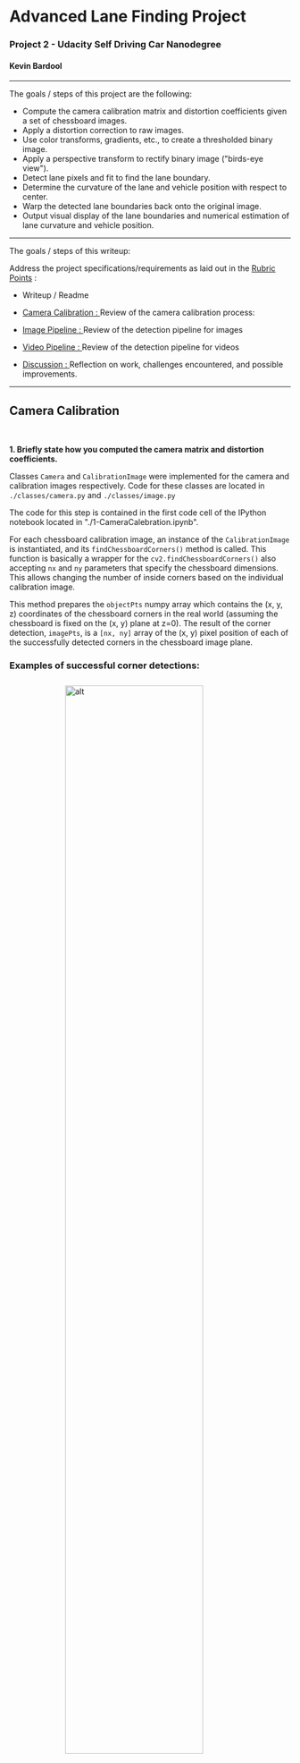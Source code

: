  
 
<!-- markdownlint-disable MD033 -->
<!-- <head> -->
<link rel="stylesheet"  href="markdown_styles.css">
<!-- </head> -->
<!-- @import "css/markdown-styles.css" -->
<!-- @import "/css/main.css" -->
<!-- (setq markdown-xhtml-header-content) -->


# Advanced Lane Finding Project
### Project 2 - Udacity Self Driving Car Nanodegree 
#### Kevin Bardool

---

The goals / steps of this project are the following:

* Compute the camera calibration matrix and distortion coefficients given a set of chessboard images.
* Apply a distortion correction to raw images.
* Use color transforms, gradients, etc., to create a thresholded binary image.
* Apply a perspective transform to rectify binary image ("birds-eye view").
* Detect lane pixels and fit to find the lane boundary.
* Determine the curvature of the lane and vehicle position with respect to center.
* Warp the detected lane boundaries back onto the original image.
* Output visual display of the lane boundaries and numerical estimation of lane curvature and vehicle position.

---
The goals / steps of this writeup: 

 Address the project specifications/requirements as laid out in the [Rubric Points](https://review.udacity.com/#!/rubrics/571/view) :
* Writeup / Readme 
* [Camera Calibration : ](#Camera-Calibration) Review of the camera calibration process:  
* [Image Pipeline : ](lane-detection-pipeline-single-images) Review of the detection pipeline for images 

* [Video Pipeline : ](#lane-detection-pipeline-(video))Review of the detection pipeline for videos 
* [Discussion : ](#Discussion) Reflection on work, challenges encountered, and  possible improvements. 
---

[//]: # (Image References)

<!-- [image1]: ./examples/undistort_output.png "Undistorted"
[image2]: ./test_images/test1.jpg "Road Transformed"
[image3]: ./examples/binary_combo_example.jpg "Binary Example"
[image4]: ./examples/warped_straight_lines.jpg "Warp Example"
[image5]: ./examples/color_fit_lines.jpg "Fit Visual"
[image6]: ./examples/example_output.jpg "Output"
[video1]: ./project_video.mp4 "Video"
[image01]: ./camera_cal/calibration1.jpg "calibration1 image"
[image02]: ./camera_cal/calibration4.jpg "calibration4"
[image03]: ./camera_cal/calibration5.jpg "calibration5"
[image04]: ./writeup_images/detectcorners2.png "detectcorner2"
[image05]: ./writeup_images/detectcorners3.png "detectcorner3"
[image06]: ./writeup_images/undistorted2.png "undistorted2"
[image07]: ./writeup_images/undistorted3.png "undistorted3" -->



 
## Camera Calibration
<br>

**1. Briefly state how you computed the camera matrix and distortion coefficients.**

Classes `Camera` and `CalibrationImage` were implemented for the camera and calibration images respectively. Code for these classes are located in `./classes/camera.py` and `./classes/image.py`
 
The code for this step is contained in the first code cell of the IPython notebook located in "./1-CameraCalebration.ipynb".  

For each chessboard calibration image, an instance of the `CalibrationImage` is instantiated, and its `findChessboardCorners()` method is called. This function is basically a wrapper for the `cv2.findChessboardCorners()`  also accepting `nx` and `ny` parameters that specify the chessboard dimensions. This allows changing the number of inside corners based on the individual calibration image.

This method prepares the  `objectPts` numpy array which contains the (x, y, z) coordinates of the chessboard corners in the real world (assuming the chessboard is fixed on the (x, y) plane at z=0).  The result of the corner detection, `imagePts`, is a `[nx, ny]` array of the (x, y) pixel position of each of the successfully detected corners in the chessboard image plane.

### Examples of successful corner detections:
 
<img title="image02 corner detection" alt="alt" src="./writeup_images/detectcorners2.png" style="vertical-align:middle;margin:10px 100px;width: 70%"  />

<img title="image03 corner detection" alt="alt" src="./writeup_images/detectcorners3.png"  
style="vertical-align:middle;margin:10px 100px;width: 70%"  />

### Corner detection failures
<br>
When running the detection process for all calibration images using parameters `(nx,ny) = (9,6)` we observe that the corner detection fails for `calibration1.jpg`, `calibration4.jpg`, and `calibration5.jpg`.

The openCV documentation states:
>The function requires white space (like a square-thick border, the wider the better) around the board to make the detection more robust in various environments. Otherwise, if there is no border and the background is dark, the outer black squares cannot be segmented properly and so the square grouping and ordering algorithm fails.

The three failed images are all missing a sufficient white border on two or more sides of the chessboard:

<p align="center">
<img title="calibration image01" alt="alt" src="./camera_cal/calibration1.jpg "  width="320" />
<img title="calibration image04" alt="alt" src="./camera_cal/calibration4.jpg "  width="320" />
<img title="calibration image05" alt="alt" src="./camera_cal/calibration5.jpg "  width="320" />
</p>


It is possible to successfully run corner detection on these images when the `(nx,ny)` parameters are adjusted. For the purposes of this project however I have only included images that 

Image objects that successfully pass the corner detection process are saved in a list that is passed to the `camera.calibrate()` method. This method passes real world points `image.objPoints` and the equivalent image coordinates `image.imgPoints`  to compute the camera's calibration matrix and distortion coefficients as well as the rotation/translation vectors for each image).
 
Once the camera calibration matrix has been calculated, it is possible to undistort images - two examples of undistorted images are shown below:

<img title="undistorted image02" alt="alt" src="./writeup_images/undistorted2.png"  style=" margin:10px 50px; width: 100%" />
 
<img title="undistorted image02" alt="alt" src="./writeup_images/undistorted3.png"  style=" margin:10px 50px; width: 100%" />
<p align="center">Example of distortion-correction. Left: Original Image &nbsp  Right: Undistorted Image </p>

<br>
<br> 

## Lane Detection Pipeline (single images)
<br>

### 1. Provide an example of a distortion-corrected image.


<figure>
<img title="undistorted test4" alt="alt" src="./writeup_images/img_undist_test4.png"  style=" margin:10px 50px; width: 100%" />
<img title="undistorted test6" alt="alt" src="./writeup_images/img_undist_test6.png"  style=" margin:10px 50px; width: 100%" />
<p align="center">Example of distortion-correction. &nbsp &nbsp Left: Original Image &nbsp &nbsp  Right: Undistorted Image</p>
</figure>
<br>
<br>

### 2. Describe how (and identify where in your code) you used color transforms, gradients or other methods to create a thresholded binary image.  Provide an example of a binary image result.  

A number of thresholding methods were implemented and experimented with in order to select a robust thresholded binary image that will work for most lighting combinations. 

*   X and Y Gradient 
*   Gradient Magnitude and Threshold
*   RGB Channel Thresholds (Channel AND and OR) 
*   Hue Thresholding (on image HLS format)
*   Level Thresholding (on image HLS format)
*   Saturation Thresholding (on image HLS format)

The code for these various thresholding methods can be found in <code class=redcode>./common/sobel.py</code>. I experimented with a number of other methods such as erosion, dilation, opening and closing however did not find them to improve the thresholding process significantly. 

<figure>
<img title="undistorted test1" alt="alt" src="./writeup_images/img_thresholding_test4_a.png"  style=" margin:10px 40px; width: 100%" />
<p align="center">Example of various thresholding operations</p>
<figure>
<br>

To create the final thresholded image, we experimented creating a **compound** binary threshold image by combining various individual threshold operations. Eventually a combination of X Gradient, Gradient magnitude and direction, Saturation, and RGB levels was selected with the following threshold limits:

|  Point Location  |   Thresholding Limits (Min/Max)|
|:----------------:|:------------------------------:|
|  X Gradient      |  (30, 110)  |
|  Gradient Magnitude |  (65, 255)  |
|  Gradient Direction |  (40, 65)   (slope in degrees)  |
|  Saturation      |  (200,255)  |
|  RGB Levels      |  (210, 255) |

<br>
Images below demonstrate various combinations of compound binary thresholding operations.
<br>

<img title="undistorted test1" alt="alt" src="./writeup_images/img_thresholding_test4_b.png"  style=" margin:10px 40px; width: 100%" />
<p align="center">Example of compound binary thresholds </p>
<br>
<img title="undistorted test1" alt="alt" src="./writeup_images/img_thresholding_test5_a.png"  style=" margin:10px 40px; width: 100%" />
<p align="center">Binary thresholding using compound thresholds on RGB, saturation and gradient magnitude</p>
<br>


### 3. Describe how (and identify where in your code) you performed a perspective transform and provide an example of a transformed image.

Perspective transformation is done in <code class=redcode>perspectiveTransform()</code> located in `./common/sobel.py` lines 18 to 28.  `perspectiveTransform()` takes receives source (`source`) and destination (`dest`) points, and the image to transform. It first calls `cv2.getPerspectiveTransform()` to obtain the transformation matrix `M`. Next, it calls `cv2.warpPerspective()` to apply the perspective transformation on the input image using the calculated transformation matrix.   


The exact coordinates of source and destination points used for the transformation were selected through a review of a number of test images, aiming to convert the converging lane lines to parallel lines post transformation. 

We ended up using the following source and destination points:

|  Point Location  |   Source    | Destination  | 
|:----------------:|:-----------:|:------------:| 
|  Top Left        |  570, 465   |  300, 0      | 
|  Top Right       |  714, 465   | 1000, 0      |
|  Bottom Right    | 1090, 700   | 960, 719     |
|  Bottom Left     |  220, 700   | 960, 719     |

The perspective transform was tested` by drawing the `src` and `dst` points onto a test image and its warped counterpart to verify that the lines appear parallel in the warped image.

<img title="undistorted test1" alt="alt" src="./writeup_images/img_roi_sline1.png"  style=" margin:10px 40px; width: 100%" />
<img title="undistorted test1" alt="alt" src="./writeup_images/img_roi_test4.png"  style=" margin:10px 40px; width: 100%" />
<p align="center">Example of perspective transformation</p>
<br>

### 4. Describe how (and identify where in your code) you identified lane-line pixels and fit their positions with a polynomial?

<code class=redcode>sliding _window_detection_v1()</code> is the routine responsible for lane-pixel identification. This code is located `common/utils.py`, lines 1155-1325.  This routine first generates a histogram of active pixels in the lower 1/3rd of the thresholded image, detects the peak positions (counting the pixels per x position) and finds the x location corresponding to the peak positions located on the left and right of the x-axis midline.

<img title="undistorted test1" alt="alt" src="./writeup_images/img_thresholding_test3_a.png"  style=" margin:10px 40px; width: 100%" /> 
<img title="undistorted test1" alt="alt" src="./writeup_images/img_thresholding_test3_b.png"  style=" margin:1px 40px; width: 100%" />
<p align="center">Detecting activated pixels using histogram on the lower portion of the image.
<br>
<br>

The \(X_{left}\) and \(X_{right}\) positions are used as starting points in the sliding window algorithm we use to search for left and right lane pixels. The first windows are centered at \(X_{left}\) and \(X_{right}\), respectively. For each window, the non-zero pixels located within the window region are selected and counted.

```python
# Identify the nonzero pixels in x and y within each window.nonzerox and nonzeroy are the x,y # 
# coordiantes of all non-zero pixels in the binary thresholded image. 
left_x_inds = np.where((win_xleft_low <=  nonzerox) & (nonzerox < win_xleft_high))
left_y_inds = np.where((win_y_low     <=  nonzeroy) & (nonzeroy < win_y_high))
good_left_inds = np.intersect1d(left_x_inds,left_y_inds,assume_unique=False)

right_x_inds = np.where((win_xright_low <= nonzerox) & (nonzerox < win_xright_high))
right_y_inds = np.where((win_y_low     <=  nonzeroy) & (nonzeroy < win_y_high))
good_right_inds = np.intersect1d(right_x_inds,right_y_inds,assume_unique=False)
###------------------------------------------------------------------------------------
``` 

If the number of detected pixels within a window region is less than the `minpix` parameter, it is assumed that pixel detection for that window has failed. In this case the center position of the current window is reused for the next window iteration. Otherwise, detected pixels are appended to a list for further processing.

 An example of the sliding window process and detected lane pixels on the binary thresholded image is displayed below:


<img title="undistorted test1" alt="alt" src="./writeup_images/img_thresholding_test3_d1.png"  
style=" margin:1px 40px; width: 100%" />
<p align="center">Example of lane pixel detection using the sliding window algorithm</p>
<br>
 
The X and Y coordinates of the selected pixels (red and blue pixels in image above) are the passed on to the line fitting process, <code class=redcode>fit_polynomial_v1</code> ( `common/utils.py`, lines 347-361). This routine calls `np.polyfit` to fit a second degree polynomial over the detected pixels. 

<img title="undistorted test1" alt="alt" src="./writeup_images/img_thresholding_test3_c.png"  
style=" margin:1px 40px; width: 100%" />
<p align="center">Example of lane pixel detection and fitted polynomials</p>
<br>

### 5. Describe how (and identify where in your code) you calculated the radius of curvature of the lane and the position of the vehicle with respect to center.

For lane detection on images, radius of curvature calculation is performed in  <code class=redcode>calculate_radius()</code> ( `common/utils.py`, lines 720-728):

```
def calculate_radius(y_eval, fit_coeffs, units, MX_denom = 700, MY_denom = 720, debug = False):
    MY = 30/MY_denom # meters per pixel in y dimension
    MX= 3.7/MX_denom # meters per pixel in x dimension
    A,B,_ = fit_coeffs   
    if units == 'm':
        A = (A * MX)/ (MY**2)
        B = (B * MX/MY)
    
    return  ((1 + ((2*A*(y_eval*MY))+B)**2)** 1.5)/np.absolute(2*A) 
```

The curvature message displayed on the image is build in  <code class=redcode>curvatureMsg_V1()</code> ( `common/utils.py`, lines 730-745)

The off-center calculation and message generation is done in  <code class=redcode>offCenterMsg_V1()</code> ( `common/utils.py`, lines 763-797)


### 6. Provide an example image of your result plotted back down onto the road such that the lane area is identified clearly.

The code to plot / overlay the detected lanes back onto the image is implemented in <code class=redcode>displayDetectedRegion_v1()</code> ( `common/utils.py`, lines 657-707). The necessary overlay is constructed and added to the input image using `cv2.addWeighted()` function.  

<br>
<p align="center">
<img title="test image 1" alt="alt" src="./output_images/test1_output_mode1_09_01_2020.jpg "  height="240"/>
<img title="test image 2" alt="alt" src="./output_images/test2_output_mode1_09_01_2020.jpg "  height="240"/>
<br>
Results of lane detection over images test1 - test3
<br>
<br>
<img title="test image 3" alt="alt" src="./output_images/test3_output_mode1_09_01_2020.jpg "  height="240"/>
<img title="test image 4" alt="alt" src="./output_images/test4_output_mode1_09_01_2020.jpg" height="240"/>
<br>
Results of lane detection over images test5 - test6
<br><br>
<img title="test image 5" alt="alt" src="./output_images/test5_output_mode1_09_01_2020.jpg" height="240"/>
<img title="test image 6" alt="alt" src="./output_images/test6_output_mode1_09_01_2020.jpg"  height="240"/>
<br>
Results of lane detection over images test5 - test6
<br>
<br>
</p>
</div>

## Lane Detection Pipeline (video)

For the video stream lane detection, I started from the code base for image lane detection. A significant number of modifications and enhancements were made to the software. A detailed explanation of all enhancements would be beyond the brevity requirements of this report, so I will only discuss the most important points:


### New Class Definitions:
- `VideoPipeline`: Pipeline class for video input. 
- `Line` class instantiated for left/right lane detection. Manage fitted polynomial attributes and methods during the video frame lanes detection process.
- `VideoFile` used to manage input/output video files. Instantiated twice per pipeline execution, for input and output files, respectively.

- Many of the functions written for the image lane detection were reimplemented to support the new classes.

- A series of "debug helpers" were written to tracking, verification, and troubleshooting purposes. 

- A series of visualization helpers were written to research the video frame characteristics for dynamic frame thresholding. For example the Hue, Level, and Saturation rates of individual video frames (more below). 

### Dynamic Frame Thresholding

 For binary thresholding of individual video frames, a dynamic thresholding approach was taken. Instead of a static thresholding method, the thresholding method used in each frame is determined based on the mean RGB and  average values of each frame extracted from the RGB and HLS images.

Here are the frame conditions, selection criteria, and the corresponding thresholding method for the project video. It is important to note that the original frame condition process was quite simple and consisted three conditions: `dark`, `low-saturation` and `normal`. As I worked on the more challenging videos encompassing a larger variety of lighting conditions, the selection process was expanded. 

As a frame is categorized, its corresponding thresholding method is applied and used for subsequent pipeline steps.  

|  Frame Condition   |  Mean RGB       | Saturation   | Binary Thresholding Method |
|:-------------------|:----------------:|:------------:|:-------------------:| 
|  X-High Saturation |    ---          | Sat >  120   |  magnitude / x gradient |  
|  High Saturation   |    ---          | Sat >  65    |  magnitude / x gradient |  
|  Low  Saturation   |    ---          | Sat <  20    |  hue / x gradient |  
|||||
|  X-High Mean RGB   |    RGB  > 180   |   ---        |  magnitude / x gradient |  
|  High / Med        | 100< RGB < 180  | 20< Sat < 65 |  RGB / Level / Saturation | 
|  Low               | 35 < RGB < 100  | 20< Sat < 65 |  magnitude / xy gradient | 
|  X-Low             | RGB  < 35       | 20< Sat < 65 |  magnitude / xy gradient |  


A wide variety of video frame color space statistics were investigated in order to select the proper thresholds and the corresponding binary thresholding method. Here is a sample plot from one of these experiments that plots the Hue, Level, Saturation, and Mean RGB of each frame of video clip.


<p align="center">
<img title="image analysis plot" alt="alt" src="./writeup_images/thresholding_image_analysis_1_undist.png"  width="500"/>
<img title="image analysis plot" alt="alt" src="./writeup_images/thresholding_image_analysis_1_warped.png"  width="500"/>
<br>
Video analysis plots. Top: Undistorted frames  - Bottom: Frames after perspective transformation
<br>
<br>
</p>


### Assessment of detected lane pixels
`assess_lane_detections()` (lines 412-532 of `classes/videopipeline.py`) assesses the detected non-zero pixels detected in the binary thresholded image. It examines counts and ratios of the overall image as well as individual status for pixels detected for each lane.

#### Lane-level assessments:
- absolute count of non-zero pixels detected for each lane
- ratio of detected non-zero pixels to total pixels in lane search region

#### Frame-level checks:
- ratio of non-zero pixels to total pixels in image 
- ratio of detected non-zero pixels to total non-zero pixels in image 
- ratio of detected non-zero pixels to total non-zero pixels in search regions 
- number of non-zero pixels detected in lane search region to total number of 

These allow us to determine whether the detected pixel are reliable enough to use the fitted polynomals for lane detection. For example, if the image is over saturated, the ratio of non-zero pixels to total pixels and lane non-zero pixels to lane search pixels will be extremely high, and as a result the fitted polynomials cannot be relied upon.

<p align="center">
<img title="image analysis plot" alt="alt" src="./writeup_images/pixel_ratio_analysis_2.png"  width="512" />
<br>
Pixel ratio analysis of video frames
<br><br>
</p>


### Assessment of Fitted Polynomials
`assess_fitted_polynomials()` (lines 536-532 of classes/videopipeline.py) takes results of the detected pixels assessment (above) and other information related to the frame being processed, and makes a final determination whether to accept or reject the fitted polynomials. 

Based on the quality of the detected pixels in the image and fitted polynomials, the color of the inter-lane overlay is set to green, yellow, or red. 

- Green: frame produced acceptable detection pixels  and both lane polynomials were accepted. 
- Yellow: detection has low quality ( one or more polynomials were rejected or the frame detection has poor quality) 
- Red : We have encountered low quality lane detection for more than 25 frames. 
- no-display: no reliable lane detection could be ascertained. 

Examples of these overlays can be seen in the hard challenge video output.

### Dynamic adjustment of perspective transformation points
Another part that was added during the work on the harder challenge video was the dynamic change of perspective transformation points. As we encounter curves in the road, the points selected for the perspective transformation drift away from the lanes we aim to detect, and we end up detecting other artifacts. To address this I implemented dynamic realignment of the perspective transformation points. This code for this is in `adjust_RoI_window` (lines 800-900 in ./classes/videopipeline.py).  

After each reliable lane detection we taken the top and bottom points on each lane and calculate the difference between them and the perspective transformation points. If the horizontal difference (along x axis) is larger than a preset threshold (`OFF_CENTER_ROI_THRESHOLD`) we adjust the source transformation points. This will be applied on the next and subsequent frames. Since we adjust the perspective transformation, we also set a flag to apply the sliding window detection algorithm on the next video frame. 

 <br>
 <br>
 <br>

 ### 1. Provide a link to your final video output.  Your pipeline should perform reasonably well on the entire project video (wobbly lines are ok but no catastrophic failures that would cause the car to drive off the road!).

- [Project Video](./output_video/project_video_output_20200901_2223.mp4)


- [Challenge Video](./output_video/challenge_video_output_20200917_1516.mp4)

---

## Discussion

### 1. Briefly discuss any problems / issues you faced in your implementation of this project.  Where will your pipeline likely fail?  What could you do to make it more robust?

Here I'll talk about the approach I took, what techniques I used, what worked and why, where the pipeline might fail and how I might improve it if I were going to pursue this project further.  
